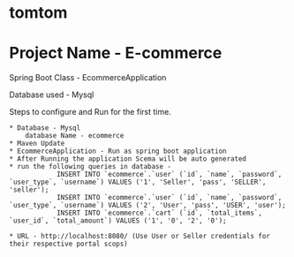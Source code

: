# tomtom
# Project Name - E-commerce

Spring Boot Class -  EcommerceApplication

Database used - Mysql


Steps to configure and Run for the first time.

	* Database - Mysql
		database Name - ecommerce
	* Maven Update
	* EcommerceApplication - Run as spring boot application
	* After Running the application Scema will be auto generated
	* run the following queries in database - 
				INSERT INTO `ecommerce`.`user` (`id`, `name`, `password`, `user_type`, `username`) VALUES ('1', 'Seller', 'pass', 'SELLER', 'seller');
				INSERT INTO `ecommerce`.`user` (`id`, `name`, `password`, `user_type`, `username`) VALUES ('2', 'User', 'pass', 'USER', 'user');
				INSERT INTO `ecommerce`.`cart` (`id`, `total_items`, `user_id`, `total_amount`) VALUES ('1', '0', '2', '0');
				
	* URL - http://localhost:8080/ (Use User or Seller credentials for their respective portal scops)

